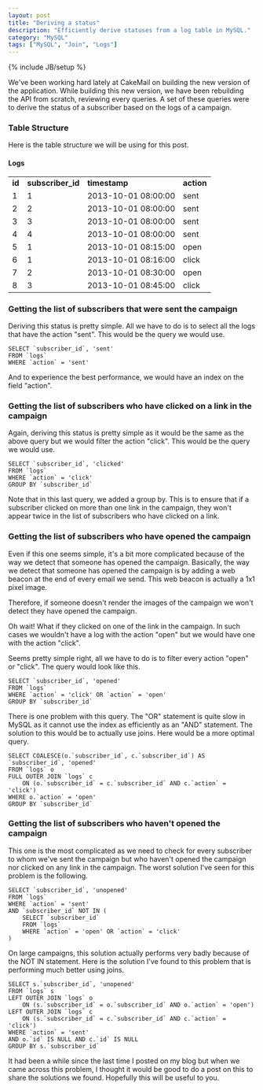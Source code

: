 ```yaml
---
layout: post
title: "Deriving a status"
description: "Efficiently derive statuses from a log table in MySQL."
category: "MySQL"
tags: ["MySQL", "Join", "Logs"]
---
```

{% include JB/setup %}

We've been working hard lately at CakeMail on building the new version of the application. While building
this new version, we have been rebuilding the API from scratch, reviewing every queries. A set of these
queries were to derive the status of a subscriber based on the logs of a campaign.


### Table Structure

Here is the table structure we will be using for this post.

#### Logs
<table class="table table-bordered">
	<tr>
		<td><strong>id</strong></td>
		<td><strong>subscriber_id</strong></td>
		<td><strong>timestamp</strong></td>
		<td><strong>action</strong></td>
	</tr>
	<tr>
		<td>1</td>
		<td>1</td>
		<td>2013-10-01 08:00:00</td>
		<td>sent</td>
	</tr>
	<tr>
		<td>2</td>
		<td>2</td>
		<td>2013-10-01 08:00:00</td>
		<td>sent</td>
	</tr>
	<tr>
		<td>3</td>
		<td>3</td>
		<td>2013-10-01 08:00:00</td>
		<td>sent</td>
	</tr>
	<tr>
		<td>4</td>
		<td>4</td>
		<td>2013-10-01 08:00:00</td>
		<td>sent</td>
	</tr>
	<tr>
		<td>5</td>
		<td>1</td>
		<td>2013-10-01 08:15:00</td>
		<td>open</td>
	</tr>
	<tr>
		<td>6</td>
		<td>1</td>
		<td>2013-10-01 08:16:00</td>
		<td>click</td>
	</tr>
	<tr>
		<td>7</td>
		<td>2</td>
		<td>2013-10-01 08:30:00</td>
		<td>open</td>
	</tr>
	<tr>
		<td>8</td>
		<td>3</td>
		<td>2013-10-01 08:45:00</td>
		<td>click</td>
	</tr>
</table>


### Getting the list of subscribers that were sent the campaign

Deriving this status is pretty simple. All we have to do is to select all the logs that have the
action "sent". This would be the query we would use.

    SELECT `subscriber_id`, 'sent'
    FROM `logs`
    WHERE `action` = 'sent'

And to experience the best performance, we would have an index on the field "action".


### Getting the list of subscribers who have clicked on a link in the campaign

Again, deriving this status is pretty simple as it would be the same as the above query but we would
filter the action "click". This would be the query we would use.

    SELECT `subscriber_id`, 'clicked'
    FROM `logs`
    WHERE `action` = 'click'
    GROUP BY `subscriber_id`

Note that in this last query, we added a group by. This is to ensure that if a subscriber clicked
on more than one link in the campaign, they won't appear twice in the list of subscribers who have
clicked on a link.


### Getting the list of subscribers who have opened the campaign

Even if this one seems simple, it's a bit more complicated because of the way we detect that someone
has opened the campaign. Basically, the way we detect that someone has opened the campaign is by adding
a web beacon at the end of every email we send. This web beacon is actually a 1x1 pixel image.

Therefore, if someone doesn't render the images of the campaign we won't detect they have opened the
campaign.

Oh wait! What if they clicked on one of the link in the campaign. In such cases we wouldn't have a log
with the action "open" but we would have one with the action "click".

Seems pretty simple right, all we have to do is to filter every action "open" or "click". The
query would look like this.

    SELECT `subscriber_id`, 'opened'
    FROM `logs`
    WHERE `action` = 'click' OR `action` = 'open'
    GROUP BY `subscriber_id`

There is one problem with this query. The "OR" statement is quite slow in MySQL as it cannot use
the index as efficiently as an "AND" statement. The solution to this would be to actually use
joins. Here would be a more optimal query.

    SELECT COALESCE(o.`subscriber_id`, c.`subscriber_id`) AS `subscriber_id`, 'opened'
    FROM `logs` o
    FULL OUTER JOIN `logs` c
        ON (o.`subscriber_id` = c.`subscriber_id` AND c.`action` = 'click')
    WHERE o.`action` = 'open'
    GROUP BY `subscriber_id`


### Getting the list of subscribers who haven't opened the campaign

This one is the most complicated as we need to check for every subscriber to whom we've sent the campaign
but who haven't opened the campaign nor clicked on any link in the campaign. The worst solution
I've seen for this problem is the following.

    SELECT `subscriber_id`, 'unopened'
    FROM `logs`
    WHERE `action` = 'sent'
    AND `subscriber_id` NOT IN (
        SELECT `subscriber_id`
        FROM `logs`
        WHERE `action` = 'open' OR `action` = 'click'
    )

On large campaigns, this solution actually performs very badly because of the NOT IN statement.
Here is the solution I've found to this problem that is performing much better using joins.

    SELECT s.`subscriber_id`, 'unopened'
    FROM `logs` s
    LEFT OUTER JOIN `logs` o
        ON (s.`subscriber_id` = o.`subscriber_id` AND o.`action` = 'open')
    LEFT OUTER JOIN `logs` c
        ON (s.`subscriber_id` = c.`subscriber_id` AND c.`action` = 'click')
    WHERE `action` = 'sent'
    AND o.`id` IS NULL AND c.`id` IS NULL
    GROUP BY s.`subscriber_id`


It had been a while since the last time I posted on my blog but when we came across this problem,
I thought it would be good to do a post on this to share the solutions we found. Hopefully this
will be useful to you.
